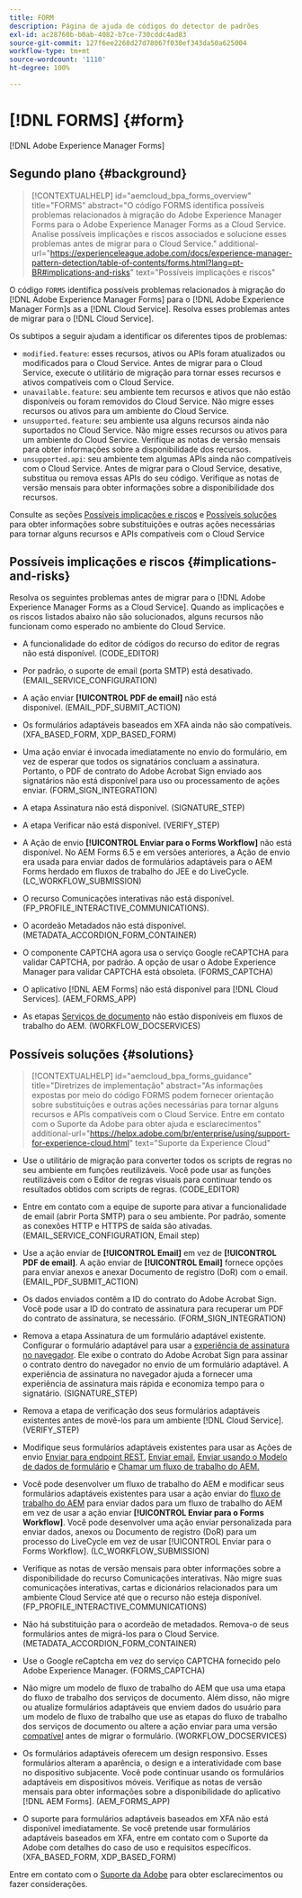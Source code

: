 ```yaml
---
title: FORM
description: Página de ajuda de códigos do detector de padrões
exl-id: ac28760b-b0ab-4082-b7ce-730cddc4ad83
source-git-commit: 127f6ee2268d27d78067f030ef343da50a625004
workflow-type: tm+mt
source-wordcount: '1110'
ht-degree: 100%

---
```


# [!DNL FORMS] {#form}

[!DNL Adobe Experience Manager Forms]

## Segundo plano {#background}

>[!CONTEXTUALHELP]
>id="aemcloud_bpa_forms_overview"
>title="FORMS"
>abstract="O código FORMS identifica possíveis problemas relacionados à migração do Adobe Experience Manager Forms para o Adobe Experience Manager Forms as a Cloud Service. Analise possíveis implicações e riscos associados e solucione esses problemas antes de migrar para o Cloud Service."
>additional-url="https://experienceleague.adobe.com/docs/experience-manager-pattern-detection/table-of-contents/forms.html?lang=pt-BR#implications-and-risks" text="Possíveis implicações e riscos"

O código `FORMS` identifica possíveis problemas relacionados à migração do [!DNL Adobe Experience Manager Forms] para o [!DNL Adobe Experience Manager Form]s as a [!DNL Cloud Service]. Resolva esses problemas antes de migrar para o [!DNL Cloud Service].

Os subtipos a seguir ajudam a identificar os diferentes tipos de problemas:

* `modified.feature`: esses recursos, ativos ou APIs foram atualizados ou modificados para o Cloud Service. Antes de migrar para o Cloud Service, execute o utilitário de migração para tornar esses recursos e ativos compatíveis com o Cloud Service.
* `unavailable.feature`: seu ambiente tem recursos e ativos que não estão disponíveis ou foram removidos do Cloud Service. Não migre esses recursos ou ativos para um ambiente do Cloud Service.
* `unsupported.feature`: seu ambiente usa alguns recursos ainda não suportados no Cloud Service. Não migre esses recursos ou ativos para um ambiente do Cloud Service. Verifique as notas de versão mensais para obter informações sobre a disponibilidade dos recursos.
* `unsupported.api`: seu ambiente tem algumas APIs ainda não compatíveis com o Cloud Service. Antes de migrar para o Cloud Service, desative, substitua ou remova essas APIs do seu código. Verifique as notas de versão mensais para obter informações sobre a disponibilidade dos recursos.

Consulte as seções [Possíveis implicações e riscos](#implications-and-risks) e [Possíveis soluções](#solutions) para obter informações sobre substituições e outras ações necessárias para tornar alguns recursos e APIs compatíveis com o Cloud Service

## Possíveis implicações e riscos {#implications-and-risks}

Resolva os seguintes problemas antes de migrar para o [!DNL Adobe Experience Manager Forms as a Cloud Service]. Quando as implicações e os riscos listados abaixo não são solucionados, alguns recursos não funcionam como esperado no ambiente do Cloud Service.

* A funcionalidade do editor de códigos do recurso do editor de regras não está disponível. (CODE_EDITOR)

* Por padrão, o suporte de email (porta SMTP) está desativado. (EMAIL_SERVICE_CONFIGURATION)

* A ação enviar **[!UICONTROL PDF de email]** não está disponível. (EMAIL_PDF_SUBMIT_ACTION)

* Os formulários adaptáveis baseados em XFA ainda não são compatíveis. (XFA_BASED_FORM, XDP_BASED_FORM)

* Uma ação enviar é invocada imediatamente no envio do formulário, em vez de esperar que todos os signatários concluam a assinatura. Portanto, o PDF de contrato do Adobe Acrobat Sign enviado aos signatários não está disponível para uso ou processamento de ações enviar. (FORM_SIGN_INTEGRATION)

* A etapa Assinatura não está disponível. (SIGNATURE_STEP)

* A etapa Verificar não está disponível. (VERIFY_STEP)

* A Ação de envio **[!UICONTROL Enviar para o Forms Workflow]** não está disponível. No AEM Forms 6.5 e em versões anteriores, a Ação de envio era usada para enviar dados de formulários adaptáveis para o AEM Forms herdado em fluxos de trabalho do JEE e do LiveCycle. (LC_WORKFLOW_SUBMISSION)

* O recurso Comunicações interativas não está disponível.  (FP_PROFILE_INTERACTIVE_COMMUNICATIONS).

* O acordeão Metadados não está disponível. (METADATA_ACCORDION_FORM_CONTAINER)

* O componente CAPTCHA agora usa o serviço Google reCAPTCHA para validar CAPTCHA, por padrão. A opção de usar o Adobe Experience Manager para validar CAPTCHA está obsoleta. (FORMS_CAPTCHA)

* O aplicativo [!DNL AEM Forms] não está disponível para [!DNL Cloud Services]. (AEM_FORMS_APP)

* As etapas [Serviços de documento](https://experienceleague.adobe.com/docs/experience-manager-65/forms/install-aem-forms/osgi-installation/install-configure-document-services.html?lang=pt-BR#deployment-topology) não estão disponíveis em fluxos de trabalho do AEM. (WORKFLOW_DOCSERVICES)

## Possíveis soluções {#solutions}

>[!CONTEXTUALHELP]
>id="aemcloud_bpa_forms_guidance"
>title="Diretrizes de implementação"
>abstract="As informações expostas por meio do código FORMS podem fornecer orientação sobre substituições e outras ações necessárias para tornar alguns recursos e APIs compatíveis com o Cloud Service. Entre em contato com o Suporte da Adobe para obter ajuda e esclarecimentos"
>additional-url="https://helpx.adobe.com/br/enterprise/using/support-for-experience-cloud.html" text="Suporte da Experience Cloud"

* Use o utilitário de migração para converter todos os scripts de regras no seu ambiente em funções reutilizáveis. Você pode usar as funções reutilizáveis com o Editor de regras visuais para continuar tendo os resultados obtidos com scripts de regras. (CODE_EDITOR)

* Entre em contato com a equipe de suporte para ativar a funcionalidade de email (abrir Porta SMTP) para o seu ambiente. Por padrão, somente as conexões HTTP e HTTPS de saída são ativadas. (EMAIL_SERVICE_CONFIGURATION, Email step)

* Use a ação enviar de **[!UICONTROL Email]** em vez de **[!UICONTROL PDF de email]**. A ação enviar de **[!UICONTROL Email]** fornece opções para enviar anexos e anexar Documento de registro (DoR) com o email. (EMAIL_PDF_SUBMIT_ACTION)

* Os dados enviados contêm a ID do contrato do Adobe Acrobat Sign. Você pode usar a ID do contrato de assinatura para recuperar um PDF do contrato de assinatura, se necessário.  (FORM_SIGN_INTEGRATION)

* Remova a etapa Assinatura de um formulário adaptável existente. Configurar o formulário adaptável para usar a [experiência de assinatura no navegador](https://medium.com/adobetech/using-adobe-sign-to-e-sign-an-adaptive-form-heres-the-best-way-to-do-it-dc3e15f9b684). Ele exibe o contrato do Adobe Acrobat Sign para assinar o contrato dentro do navegador no envio de um formulário adaptável. A experiência de assinatura no navegador ajuda a fornecer uma experiência de assinatura mais rápida e economiza tempo para o signatário. (SIGNATURE_STEP)

* Remova a etapa de verificação dos seus formulários adaptáveis existentes antes de movê-los para um ambiente [!DNL Cloud Service]. (VERIFY_STEP)

* Modifique seus formulários adaptáveis existentes para usar as Ações de envio [Enviar para endpoint REST](https://experienceleague.adobe.com/docs/experience-manager-forms-cloud-service/forms/create-an-adaptive-form/configure-submit-actions-and-metadata-submission/configuring-submit-actions.html?lang=pt-BR#submit-to-rest-endpoint), [Enviar email](https://experienceleague.adobe.com/docs/experience-manager-forms-cloud-service/forms/create-an-adaptive-form/configure-submit-actions-and-metadata-submission/configuring-submit-actions.html?lang=pt-BR#send-email), [Enviar usando o Modelo de dados de formulário](https://experienceleague.adobe.com/docs/experience-manager-forms-cloud-service/forms/create-an-adaptive-form/configure-submit-actions-and-metadata-submission/configuring-submit-actions.html?lang=pt-BR#submit-using-form-data-model) e [Chamar um fluxo de trabalho do AEM.](https://experienceleague.adobe.com/docs/experience-manager-forms-cloud-service/forms/create-an-adaptive-form/configure-submit-actions-and-metadata-submission/configuring-submit-actions.html?lang=pt-BR#invoke-an-aem-workflow)

* Você pode desenvolver um fluxo de trabalho do AEM e modificar seus formulários adaptáveis existentes para usar a ação enviar do [fluxo de trabalho do AEM](https://experienceleague.adobe.com/docs/experience-manager-forms-cloud-service/forms/create-an-adaptive-form/configure-submit-actions-and-metadata-submission/configuring-submit-actions.html?lang=pt-BR#invoke-an-aem-workflow) para enviar dados para um fluxo de trabalho do AEM em vez de usar a ação enviar **[!UICONTROL Enviar para o Forms Workflow]**. Você pode desenvolver uma ação enviar personalizada para enviar dados, anexos ou Documento de registro (DoR) para um processo do LiveCycle em vez de usar [!UICONTROL Enviar para o Forms Workflow]. (LC_WORKFLOW_SUBMISSION)

* Verifique as notas de versão mensais para obter informações sobre a disponibilidade do recurso Comunicações interativas. Não migre suas comunicações interativas, cartas e dicionários relacionados para um ambiente Cloud Service até que o recurso não esteja disponível. (FP_PROFILE_INTERACTIVE_COMMUNICATIONS)

* Não há substituição para o acordeão de metadados. Remova-o de seus formulários antes de migrá-los para o Cloud Service.(METADATA_ACCORDION_FORM_CONTAINER)

* Use o Google reCaptcha em vez do serviço CAPTCHA fornecido pelo Adobe Experience Manager. (FORMS_CAPTCHA)

* Não migre um modelo de fluxo de trabalho do AEM que usa uma etapa do fluxo de trabalho dos serviços de documento. Além disso, não migre ou atualize formulários adaptáveis que enviem dados do usuário para um modelo de fluxo de trabalho que use as etapas do fluxo de trabalho dos serviços de documento ou altere a ação enviar para uma versão [compatível](https://experienceleague.adobe.com/docs/experience-manager-forms-cloud-service/forms/create-an-adaptive-form/configure-submit-actions-and-metadata-submission/configuring-submit-actions.html?lang=pt-BR) antes de migrar o formulário. (WORKFLOW_DOCSERVICES)

* Os formulários adaptáveis oferecem um design responsivo. Esses formulários alteram a aparência, o design e a interatividade com base no dispositivo subjacente. Você pode continuar usando os formulários adaptáveis em dispositivos móveis. Verifique as notas de versão mensais para obter informações sobre a disponibilidade do aplicativo [!DNL AEM Forms]. (AEM_FORMS_APP)

* O suporte para formulários adaptáveis baseados em XFA não está disponível imediatamente. Se você pretende usar formulários adaptáveis baseados em XFA, entre em contato com o Suporte da Adobe com detalhes do caso de uso e requisitos específicos.(XFA_BASED_FORM, XDP_BASED_FORM)

Entre em contato com o [Suporte da Adobe](https://helpx.adobe.com/br/enterprise/using/support-for-experience-cloud.html) para obter esclarecimentos ou fazer considerações.
